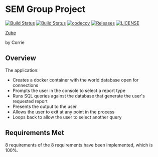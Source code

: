 # SEM Group Project
[![Build Status](https://img.shields.io/travis/com/scan-lan/Group-Project/master?label=master%20build)](https://travis-ci.com/scan-lan/Group-Project)
[![Build Status](https://img.shields.io/travis/com/scan-lan/Group-Project/develop?label=develop%20build)](https://travis-ci.com/scan-lan/Group-Project)
[![codecov](https://codecov.io/gh/scan-lan/Group-Project/branch/master/graph/badge.svg?token=XBP764GI1F)](https://codecov.io/gh/scan-lan/Group-Project)
[![Releases](https://img.shields.io/github/release/scan-lan/group-project/all.svg)](https://github.com/scan-lan/group-project/releases)
[![LICENSE](https://img.shields.io/github/license/scan-lan/group-project.svg)](https://github.com/scan-lan/group-project/blob/master/LICENSE)

[Zube](https://zube.io/craig180885-napier/sem-group_project/w/workspace-1/kanban)

by Corrie

## Overview
The application:
- Creates a docker container with the world database open for connections
- Prompts the user in the console to select a report type
- Runs SQL queries against the database that generate the user's requested report
- Presents the output to the user
- Allows the user to exit at any point in the process
- Loops back to allow the user to select another query

## Requirements Met

8 requirements of the 8 requirements have been implemented, which is 100%.